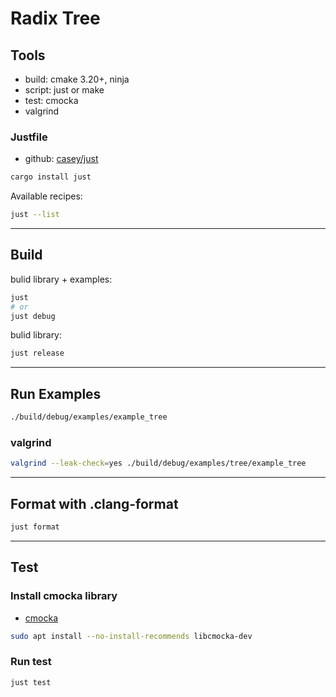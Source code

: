 # Radix Tree

## Tools

- build: cmake 3.20+, ninja
- script: just or make
- test: cmocka
- valgrind

### Justfile

- github: [casey/just](https://github.com/casey/just)

```bash
cargo install just
```

Available recipes:

```bash
just --list
```

---

## Build

bulid library + examples:

```bash
just
# or
just debug
```

bulid library:

```bash
just release
```

---

## Run Examples

```bash
./build/debug/examples/example_tree
```

### valgrind

```bash
valgrind --leak-check=yes ./build/debug/examples/tree/example_tree
```

---

## Format with .clang-format

```bash
just format
```

---

## Test

### Install cmocka library

- [cmocka](https://cmocka.org/)

```bash
sudo apt install --no-install-recommends libcmocka-dev
```

### Run test

```bash
just test
```
